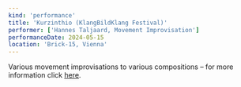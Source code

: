 ```yaml
---
kind: 'performance'
title: 'Kurzinthio (KlangBildKlang Festival)'
performer: ['Hannes Taljaard, Movement Improvisation']
performanceDate: 2024-05-15
location: 'Brick-15, Vienna'
---
```

Various movement improvisations to various compositions – for more information click [here](/assets/Kurzinthio-Programme.pdf).